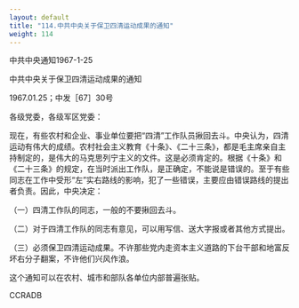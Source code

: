 ```yaml
---
layout: default
title: "114.中共中央关于保卫四清运动成果的通知"
weight: 114
---
```


中共中央通知1967-1-25

中共中央关于保卫四清运动成果的通知

1967.01.25；中发［67］30号

各级党委，各级军区党委：

现在，有些农村和企业、事业单位要把“四清”工作队员揪回去斗。中央认为，四清运动有伟大的成绩。农村社会主义教育《十条》、《二十三条》，都是毛主席亲自主持制定的，是伟大的马克思列宁主义的文件。这是必须肯定的。根据《十条》和《二十三条》的规定，在当时派出工作队，是正确定，不能说是错误的。至于有些同志在工作中受形“左”实右路线的影响，犯了一些错误，主要应由错误路线的提出者负责。因此，中央决定：

（一）四清工作队的同志，一般的不要揪回去斗。

（二）对于四清工作队的同志有意见，可以用写信、送大字报或者其他方式提出。

（三）必须保卫四清运动成果。不许那些党内走资本主义道路的下台干部和地富反坏右分子翻案，不许他们兴风作浪。

这个通知可以在农村、城市和部队各单位内部普遍张贴。

CCRADB

